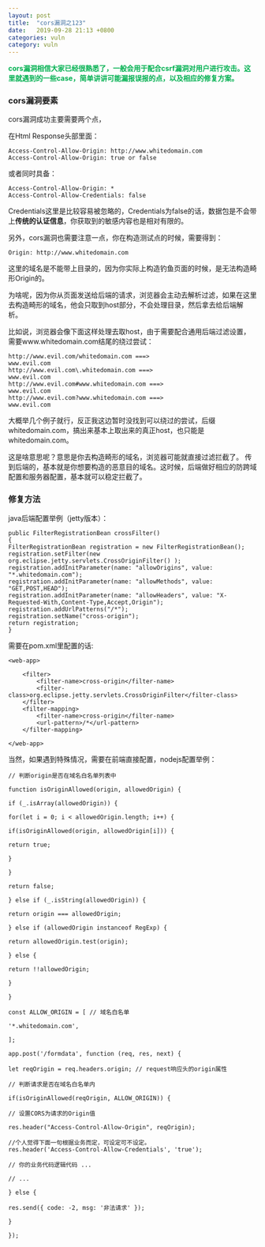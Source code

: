 ```yaml
---
layout: post
title:  "cors漏洞之123"
date:   2019-09-28 21:13 +0800
categories: vuln
category: vuln
---
```


<p>
	<span style="color:#00B050;"><strong>cors漏洞相信大家已经很熟悉了，一般会用于配合csrf漏洞对用户进行攻击。这里就遇到的一些case，简单讲讲可能漏报误报的点，以及相应的修复方案。
</strong></span>
</p>

### cors漏洞要素

cors漏洞成功主要需要两个点，

在Html Response头部里面：

```
Access-Control-Allow-Origin: http://www.whitedomain.com
Access-Control-Allow-Origin: true or false
```
或者同时具备：

```
Access-Control-Allow-Origin: *
Access-Control-Allow-Credentials: false
```
Credentials这里是比较容易被忽略的，Credentials为false的话，数据包是不会带上**传统的认证信息**，你获取到的敏感内容也是相对有限的。

另外，cors漏洞也需要注意一点，你在构造测试点的时候，需要得到：

```
Origin: http://www.whitedomain.com
```
这里的域名是不能带上目录的，因为你实际上构造钓鱼页面的时候，是无法构造畸形Origin的。

为啥呢，因为你从页面发送给后端的请求，浏览器会主动去解析过滤，如果在这里去构造畸形的域名，他会只取到host部分，不会处理目录，然后拿去给后端解析。

比如说，浏览器会像下面这样处理去取host，由于需要配合通用后端过滤设置，需要www.whitedomain.com结尾的绕过尝试：

```
http://www.evil.com/whitedomain.com ===> 
www.evil.com
http://www.evil.com\.whitedomain.com ===> 
www.evil.com
http://www.evil.com#www.whitedomain.com ===> 
www.evil.com
http://www.evil.com?www.whitedomain.com ===> 
www.evil.com 

```
大概举几个例子就行，反正我这边暂时没找到可以绕过的尝试，后缀whitedomain.com，搞出来基本上取出来的真正host，也只能是whitedomain.com。


这是啥意思呢？意思是你去构造畸形的域名，浏览器可能就直接过滤拦截了。
传到后端的，基本就是你想要构造的恶意目的域名。这时候，后端做好相应的防跨域配置和服务器配置，基本就可以稳定拦截了。

### 修复方法

java后端配置举例（jetty版本）：


```
public FilterRegistrationBean crossFilter()
{
FilterRegistrationBean registration = new FilterRegistrationBean();
registration.setFilter(new org.eclipse.jetty.servlets.CrossOriginFilter() );
registration.addInitParameter(name: "allowOrigins", value: "*.whitedomain.com");
registration.addInitParameter(name: "allowMethods", value: "GET,POST,HEAD");
registration.addInitParameter(name: "allowHeaders", value: "X-Requested-With,Content-Type,Accept,Origin");
registration.addUrlPatterns("/*");
registration.setName("cross-origin");
return registration;
}
```


需要在pom.xml里配置的话:

```
<web-app>

    <filter>
        <filter-name>cross-origin</filter-name>
        <filter-class>org.eclipse.jetty.servlets.CrossOriginFilter</filter-class>
    </filter>
    <filter-mapping>
        <filter-name>cross-origin</filter-name>
        <url-pattern>/*</url-pattern>
    </filter-mapping>

</web-app>
```

当然，如果遇到特殊情况，需要在前端直接配置，nodejs配置举例：

```
// 判断origin是否在域名白名单列表中

function isOriginAllowed(origin, allowedOrigin) {

if (_.isArray(allowedOrigin)) {

for(let i = 0; i < allowedOrigin.length; i++) {

if(isOriginAllowed(origin, allowedOrigin[i])) {

return true;

}

}

return false;

} else if (_.isString(allowedOrigin)) {

return origin === allowedOrigin;

} else if (allowedOrigin instanceof RegExp) {

return allowedOrigin.test(origin);

} else {

return !!allowedOrigin;

}

}

const ALLOW_ORIGIN = [ // 域名白名单

'*.whitedomain.com',

];

app.post('/formdata', function (req, res, next) {

let reqOrigin = req.headers.origin; // request响应头的origin属性

// 判断请求是否在域名白名单内

if(isOriginAllowed(reqOrigin, ALLOW_ORIGIN)) {

// 设置CORS为请求的Origin值

res.header("Access-Control-Allow-Origin", reqOrigin);

//个人觉得下面一句根据业务而定，可设定可不设定。
res.header('Access-Control-Allow-Credentials', 'true');

// 你的业务代码逻辑代码 ...

// ...

} else {

res.send({ code: -2, msg: '非法请求' });

}

});
```

